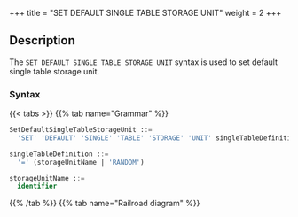+++
title = "SET DEFAULT SINGLE TABLE STORAGE UNIT"
weight = 2
+++

## Description

The `SET DEFAULT SINGLE TABLE STORAGE UNIT` syntax is used to set default single table storage unit.

### Syntax

{{< tabs >}}
{{% tab name="Grammar" %}}
```sql
SetDefaultSingleTableStorageUnit ::=
  'SET' 'DEFAULT' 'SINGLE' 'TABLE' 'STORAGE' 'UNIT' singleTableDefinition

singleTableDefinition ::=
  '=' (storageUnitName | 'RANDOM')

storageUnitName ::=
  identifier
```
{{% /tab %}}
{{% tab name="Railroad diagram" %}}
<iframe frameborder="0" name="diagram" id="diagram" width="100%" height="100%"></iframe>
{{% /tab %}}
{{< /tabs >}}

### Supplement

- `STORAGE UNIT` needs to use storage unit managed by RDL. The `RANDOM` keyword stands for random storage.


### Example

- Set a default single table storage unit

```sql
SET DEFAULT SINGLE TABLE STORAGE UNIT = ds_0;
```

- Set the default single table storage unit to random storage

```sql
SET DEFAULT SINGLE TABLE STORAGE UNIT = RANDOM;
```

### Reserved word

`SET`, `DEFAULT`, `SINGLE`, `TABLE`, `STORAGE`, `UNIT`, `RANDOM`

### Related links

- [Reserved word](/en/reference/distsql/syntax/reserved-word/)
